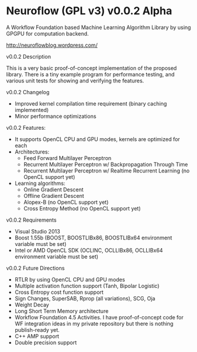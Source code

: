 Neuroflow (GPL v3) v0.0.2 Alpha 
===============================

A Workflow Foundation based Machine Learning Algorithm Library by using GPGPU for computation backend.

http://neuroflowblog.wordpress.com/

v0.0.2 Description

This is a very basic proof-of-concept implementation of the proposed library. There is a tiny example program for performance testing, and various unit tests for showing and verifying the features.

v0.0.2 Changelog

- Improved kernel compilation time requirement (binary caching implemented)
- Minor performance optimizations

v0.0.2 Features:

- It supports OpenCL CPU and GPU modes, kernels are optimized for each
- Architectures: 
  - Feed Forward Multilayer Perceptron
  - Recurrent Multilayer Perceptron w/ Backpropagation Through Time
  - Recurrent Multilayer Perceptron w/ Realtime Recurrent Learning (no OpenCL support yet)
- Learning algorithms: 
  - Online Gradient Descent
  - Offline Gradient Descent
  - Alopex-B (no OpenCL support yet)
  - Cross Entropy Method (no OpenCL support yet)

v0.0.2 Requirements

- Visual Studio 2013
- Boost 1.55b (BOOST, BOOSTLIBx86, BOOSTLIBx64 environment variable must be set)
- Intel or AMD OpenCL SDK (OCLINC, OCLLIBx86, OCLLIBx64  environment variable must be set)

v0.0.2 Future Directions

- RTLR by using OpenCL CPU and GPU modes
- Multiple activation function support (Tanh, Bipolar Logistic)
- Cross Entropy cost function support
- Sign Changes, SuperSAB, Rprop (all variations), SCG, Oja
- Weight Decay
- Long Short Term Memory architecture
- Workflow Foundation 4.5 Activities. I have proof-of-concept code for WF integration ideas in my private repository but there is nothing publish-ready yet.
- C++ AMP support
- Double precision support
